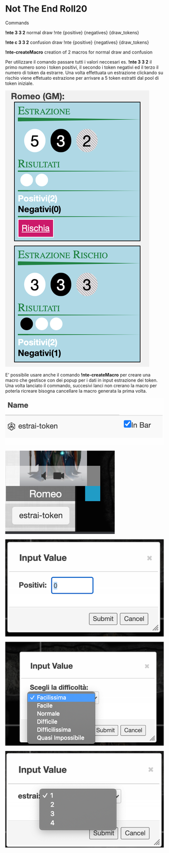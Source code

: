 # Not The End Roll20

Commands

**!nte 3 3 2**  normal draw  !nte {positive} {negatives} {draw_tokens}

**!nte c 3 3 2**  confusion draw  !nte {positive} {negatives} {draw_tokens}

**!nte-createMacro** creation of 2 macros for normal draw and confusion





Per utilizzare il comando passare tutti i valori neccesari
es. **!nte 3 3 2** il primo numero sono i token positivi, il secondo i token negativi
ed il terzo il numero di token da estrarre.
Una volta effettuata un estrazione clickando su rischio viene effetuato estrazione per arrivare a 5 token 
estratti dal pool di token iniziale.

![Image of roll-token](assets/roll-token.png)




E' possibile usare anche il comando **!nte-createMacro** 
per creare una macro che gestisce con dei popup per i dati in input  estrazione dei token.
Una volta lanciato il commando, succesivi lanci non crerano la macro per poterla ricreare bisogna cancellare 
la macro generata la prima volta.  

![Image of roll-token-img1](assets/img1.png)

![Image of roll-token-img2](assets/img2.png)

![Image of roll-token-img3](assets/img3.png)

![Image of roll-token-img4](assets/img4.png)

![Image of roll-token-img5](assets/img5.png)
